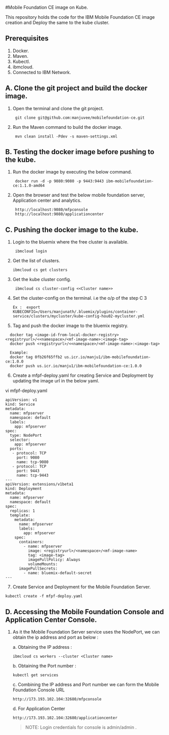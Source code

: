 #Mobile Foundation CE image on Kube.

This repository holds the code for the IBM Mobile Foundation CE image creation and Deploy the same to the kube cluster.

## Prerequisites

1. Docker.
2. Maven.
3. Kubectl.
4. ibmcloud.
5. Connected to IBM Network.

## A. Clone the git project and build the docker image.
1. Open the terminal and clone the git project.
   ```
    git clone git@github.com:manjuvee/mobilefoundation-ce.git
   ```
2. Run the Maven command to build the docker image.
   ```
    mvn clean install -Pdev -s maven-settings.xml
   ```
## B. Testing the docker image before pushing to the kube.
1. Run the docker image by executing the below command.
   ```
    docker run -d -p 9080:9080 -p 9443:9443 ibm-mobilefoundation-ce:1.1.0-amd64
   ```
2. Open the browser and test the below mobile foundation server, Application center and analytics.
   ```
    http://localhost:9080/mfpconsole
    http://localhost:9080/applicationcenter
   ```
## C. Pushing the docker image to the kube.
1. Login to the bluemix where the free cluster is available.
   ```
    ibmcloud login
   ```
2. Get the list of clusters.
   ```
   ibmcloud cs get clusters
   ```
3. Get the kube cluster config.
   ```
    ibmcloud cs cluster-config <<Cluster name>>
   ```
4. Set the cluster-config on the terminal. i.e the o/p of the step C 3
   ```
   Ex :  export KUBECONFIG=/Users/manjunath/.bluemix/plugins/container-service/clusters/mycluster/kube-config-hou02-mycluster.yml
   ```
5. Tag and push the docker image to the bluemix registry.

  ```
	docker tag <image-id-from-local-docker-registry> <registryurl>/<<namespace>/<mf-image-name>:<image-tag>
	docker push <registryurl>/<<namespace>/<mf-image-name>:<image-tag>

	Example:
	docker tag 0fb26f65ffb2 us.icr.io/manju1/ibm-mobilefoundation-ce:1.0.0
	docker push us.icr.io/manju1/ibm-mobilefoundation-ce:1.0.0
   ```
6. Create a mfpf-deploy.yaml for creating Service and Deployment by updating the image url in the below yaml.


vi mfpf-deploy.yaml 
```
apiVersion: v1
kind: Service
metadata:
  name: mfpserver
  namespace: default
  labels:
    app: mfpserver
spec:
  type: NodePort
  selector:
    app: mfpserver
  ports:
   - protocol: TCP
     port: 9080
     name: tcp-9080
   - protocol: TCP
     port: 9443
     name: tcp-9443
---
apiVersion: extensions/v1beta1
kind: Deployment
metadata:
  name: mfpserver
  namespace: default
spec:
  replicas: 1
  template:
    metadata:
      name: mfpserver
      labels:
        app: mfpserver
    spec:
      containers:
        - name: mfpserver
          image: <registryurl>/<namespace>/<mf-image-name>
          tag: <image-tag>
          imagePullPolicy: Always
          volumeMounts:
      imagePullSecrets:
        - name: bluemix-default-secret
---
```
7. Create Service and Deployment for the Mobile Foundation Server.

```
kubectl create -f mfpf-deploy.yaml
```
## D. Accessing the Mobile Foundation Console and Application Center Console.
1. As it the Mobile Foundation Server service uses the NodePort, we can obtain the ip address and port as below :

   a. Obtaining the IP address :
   ```
   ibmcloud cs workers --cluster <Cluster name>

   ```
   b. Obtaining the Port number :
   ```
   kubectl get services
   ```

   c. Combining the IP address and Port number we can form the Mobile Foundation Console URL

   ```
   http://173.193.102.104:32680/mfpconsole
   ```
   d. For Application Center

   ```
   http://173.193.102.104:32680/applicationcenter
   ```
   > NOTE: Login credentials for console is admin/admin .
